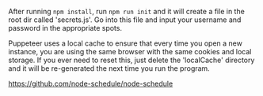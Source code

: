 After running `npm install`, run `npm run init` and it will create a file in the root dir called 'secrets.js'. Go into this file and input your username and password in the appropriate spots.

Puppeteer uses a local cache to ensure that every time you open a new instance, you are using the same browser with the same cookies and local storage. If you ever need to reset this, just delete the 'localCache' directory and it will be re-generated the next time you run the program.

https://github.com/node-schedule/node-schedule
